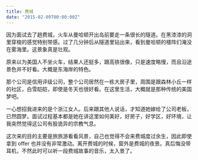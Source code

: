 ```yaml
---
title: 费城
date: "2015-02-09T00:00:00Z"
---
```


因为面试去了趟费城，火车从曼哈顿开出岛前要走一条很长的隧道。在黑漆漆的洞里穿梭的感觉特别带感。过了几分钟后从隧道里钻出来，看到曼哈顿的楼阵们淹没在雾海里。这景象真是壮观。

原来以为美国人不坐火车，结果人还挺多，跟高铁很像，只是速度略慢，而且沿途景色并不好看。大概是东海岸的特色。

那个公司是信用评级公司，整个公司居然在一栋大房子里，周围是跟森林小丘一样的社区，白雪皑皑，即使是冬天也很好看。在这里生活，大概就是那种传统的美国梦吧。

一心想招我进来的是个浙江女人。后来跟其他人说话，才知道她嫁给了公司老板，已然圆梦。面试过程基本都是她在讲这里如何美好，好房子，好学区，好环境，让我突然觉得这公司有股诡异的宗教气息。

这次来的目的主要是旅旅游看看风景，自己也觉得不会来费城度过余生，因此即使拿到 offer 也并没有非常激动。离开费城的时候，窗外是费城的夜景。真后悔没带耳机，不然此时可以听一段费城故事的音乐，太入景了。
